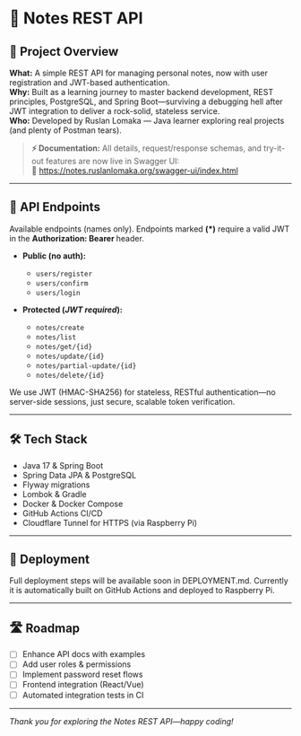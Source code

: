 # 📝 Notes REST API

## 📘 Project Overview

**What:** A simple REST API for managing personal notes, now with user registration and JWT-based authentication.  
**Why:** Built as a learning journey to master backend development, REST principles, PostgreSQL, and Spring Boot—surviving a debugging hell after JWT integration to deliver a rock-solid, stateless service.  
**Who:** Developed by Ruslan Lomaka — Java learner exploring real projects (and plenty of Postman tears).

> **⚡ Documentation:** All details, request/response schemas, and try-it-out features are now live in Swagger UI:  
> 🔗 https://notes.ruslanlomaka.org/swagger-ui/index.html

---

## 📡 API Endpoints

Available endpoints (names only). Endpoints marked **(*)** require a valid JWT in the **Authorization: Bearer <token>** header.

- **Public (no auth):**
   - `users/register`
   - `users/confirm`
   - `users/login`

- **Protected (*JWT required*):**
   - `notes/create`
   - `notes/list`
   - `notes/get/{id}`
   - `notes/update/{id}`
   - `notes/partial-update/{id}`
   - `notes/delete/{id}`

We use JWT (HMAC-SHA256) for stateless, RESTful authentication—no server-side sessions, just secure, scalable token verification.

---

## 🛠 Tech Stack

- Java 17 & Spring Boot
- Spring Data JPA & PostgreSQL
- Flyway migrations
- Lombok & Gradle
- Docker & Docker Compose
- GitHub Actions CI/CD
- Cloudflare Tunnel for HTTPS (via Raspberry Pi)

---

## 🚚 Deployment

Full deployment steps will be available soon in DEPLOYMENT.md. Currently it is automatically built on GitHub Actions
and deployed to Raspberry Pi.

---

## 🛣 Roadmap

- [ ] Enhance API docs with examples
- [ ] Add user roles & permissions
- [ ] Implement password reset flows
- [ ] Frontend integration (React/Vue)
- [ ] Automated integration tests in CI

---

*Thank you for exploring the Notes REST API—happy coding!*  
